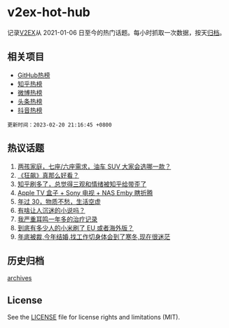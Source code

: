 # v2ex-hot-hub

 记录[V2EX](https://www.v2ex.com/)从 2021-01-06 日至今的热门话题。每小时抓取一次数据，按天[归档](archives)。
 
 ## 相关项目

- [GitHub热榜](https://github.com/lonnyzhang423/github-hot-hub)
- [知乎热榜](https://github.com/lonnyzhang423/zhihu-hot-hub)
- [微博热榜](https://github.com/lonnyzhang423/weibo-hot-hub)
- [头条热榜](https://github.com/lonnyzhang423/toutiao-hot-hub)
- [抖音热榜](https://github.com/lonnyzhang423/douyin-hot-hub)


 `更新时间：2023-02-20 21:16:45 +0800`

## 热议话题

1. [两孩家庭，七座/六座需求，油车 SUV 大家会选哪一款？](https://www.v2ex.com/t/917500)
1. [《狂飙》真那么好看？](https://www.v2ex.com/t/917608)
1. [知乎刷多了，总觉得三观和情绪被知乎给带歪了](https://www.v2ex.com/t/917503)
1. [Apple TV 盒子 + Sony 电视 + NAS Emby 瞎折腾](https://www.v2ex.com/t/917538)
1. [年过 30，物质不愁，生活空虚](https://www.v2ex.com/t/917652)
1. [有啥让人沉迷的小说吗？](https://www.v2ex.com/t/917516)
1. [我严重耳鸣一年多的治疗记录](https://www.v2ex.com/t/917488)
1. [到底有多少人的小米刷了 EU 或者海外版？](https://www.v2ex.com/t/917471)
1. [年底被裁,今年结婚,找工作切身体会到了寒冬,现在很迷茫](https://www.v2ex.com/t/917524)

## 历史归档

[archives](archives)

## License

See the [LICENSE](LICENSE) file for license rights and limitations (MIT).

